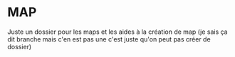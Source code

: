 # MAP
Juste un dossier pour les maps et les aides à la création de map (je sais ça dit branche mais c'en est pas une c'est juste qu'on peut pas créer de dossier)
